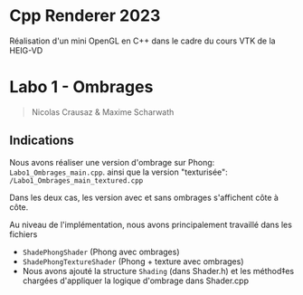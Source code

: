 # Cpp Renderer 2023

Réalisation d'un mini OpenGL en C++ dans le cadre du cours VTK de la HEIG-VD

# Labo 1 - Ombrages

> Nicolas Crausaz & Maxime Scharwath

## Indications

Nous avons réaliser une version d'ombrage sur Phong: `Labo1_Ombrages_main.cpp`.
ainsi que la version "texturisée": `/Labo1_Ombrages_main_textured.cpp`

Dans les deux cas, les version avec et sans ombrages s'affichent côte à côte.

Au niveau de l'implémentation, nous avons principalement travaillé dans les fichiers 
- `ShadePhongShader` (Phong avec ombrages) 
- `ShadePhongTextureShader` (Phong + texture avec ombrages)
- Nous avons ajouté la structure `Shading` (dans Shader.h) et les méthod‡es chargées d'appliquer la logique d'ombrage dans Shader.cpp